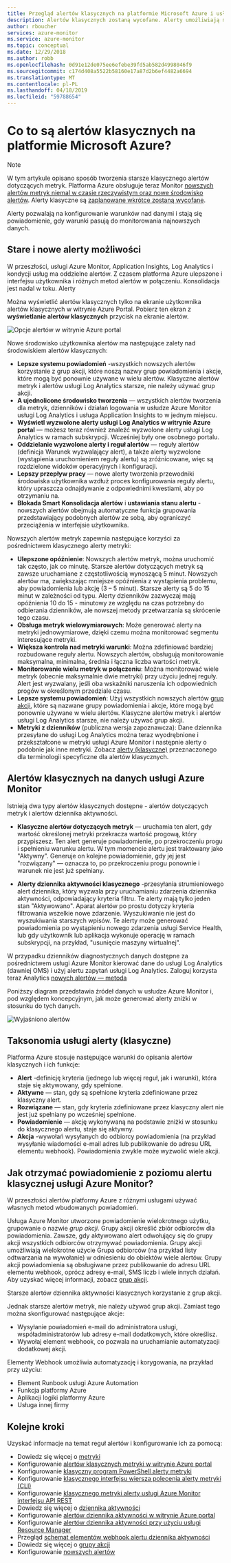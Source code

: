 ```yaml
---
title: Przegląd alertów klasycznych na platformie Microsoft Azure i usługi Azure Monitor
description: Alertów klasycznych zostaną wycofane. Alerty umożliwiają monitorowanie zdarzeń, dzienniki lub metryk zasobów platformy Azure i otrzymywać powiadomienia, gdy spełniony jest warunek, który określisz.
author: rboucher
services: azure-monitor
ms.service: azure-monitor
ms.topic: conceptual
ms.date: 12/29/2018
ms.author: robb
ms.openlocfilehash: 0d91e12de075ee6efebe39fd5ab582d4998046f9
ms.sourcegitcommit: c174d408a5522b58160e17a87d2b6ef4482a6694
ms.translationtype: MT
ms.contentlocale: pl-PL
ms.lasthandoff: 04/18/2019
ms.locfileid: "59788654"
---
```

# <a name="what-are-classic-alerts-in-microsoft-azure"></a>Co to są alertów klasycznych na platformie Microsoft Azure?

> [!NOTE]
> W tym artykule opisano sposób tworzenia starsze klasycznego alertów dotyczących metryk. Platforma Azure obsługuje teraz Monitor [nowszych alertów metryk niemal w czasie rzeczywistym oraz nowe środowisko alertów](../../azure-monitor/platform/alerts-overview.md). Alerty klasyczne są [zaplanowane wkrótce zostaną wycofane](https://docs.microsoft.com/azure/azure-monitor/platform/monitoring-classic-retirement).  
>

Alerty pozwalają na konfigurowanie warunków nad danymi i stają się powiadomienie, gdy warunki pasują do monitorowania najnowszych danych.

## <a name="old-and-new-alerting-capabilities"></a>Stare i nowe alerty możliwości

W przeszłości, usługi Azure Monitor, Application Insights, Log Analytics i kondycji usług ma oddzielne alertów. Z czasem platforma Azure ulepszone i interfejsu użytkownika i różnych metod alertów w połączeniu. Konsolidacja jest nadal w toku. Alerty

Można wyświetlić alertów klasycznych tylko na ekranie użytkownika alertów klasycznych w witrynie Azure Portal. Pobierz ten ekran z **wyświetlanie alertów klasycznych** przycisk na ekranie alertów. 

 ![Opcje alertów w witrynie Azure portal](media/alerts-classic.overview/monitor-alert-screen2.png)

Nowe środowisko użytkownika alertów ma następujące zalety nad środowiskiem alertów klasycznych:
-   **Lepsze systemu powiadomień** -wszystkich nowszych alertów korzystanie z grup akcji, które noszą nazwy grup powiadomienia i akcje, które mogą być ponownie używane w wielu alertów. Klasyczne alertów metryk i alertów usługi Log Analytics starsze, nie należy używać grup akcji.
-   **A ujednolicone środowisko tworzenia** — wszystkich alertów tworzenia dla metryk, dzienników i działań logowania w usłudze Azure Monitor usługi Log Analytics i usługa Application Insights to w jednym miejscu.
-   **Wyświetl wyzwolone alerty usługi Log Analytics w witrynie Azure portal** — możesz teraz również znaleźć wyzwolone alerty usługi Log Analytics w ramach subskrypcji. Wcześniej były one osobnego portalu.
-   **Oddzielanie wyzwolone alerty i reguł alertów** — reguły alertów (definicja Warunek wyzwalający alert), a także alerty wyzwolone (wystąpienia uruchomieniem reguły alertu) są zróżnicowane, więc są rozdzielone widoków operacyjnych i konfiguracji.
-   **Lepszy przepływ pracy** — nowe alerty tworzenia przewodniki środowiska użytkownika wzdłuż proces konfigurowania reguły alertu, który upraszcza odnajdywanie z odpowiednimi kwestiami, aby po otrzymaniu na.
-   **Blokada Smart Konsolidacja alertów** i **ustawiania stanu alertu** -nowszych alertów obejmują automatyczne funkcja grupowania przedstawiający podobnych alertów ze sobą, aby ograniczyć przeciążenia w interfejsie użytkownika. 

Nowszych alertów metryk zapewnia następujące korzyści za pośrednictwem klasycznego alerty metryki:
-   **Ulepszone opóźnienie**: Nowszych alertów metryk, można uruchomić tak często, jak co minutę. Starsze alertów dotyczących metryk są zawsze uruchamiane z częstotliwością wynoszącą 5 minut. Nowszych alertów ma, zwiększając mniejsze opóźnienia z wystąpienia problemu, aby powiadomienia lub akcję (3 – 5 minut). Starsze alerty są 5 do 15 minut w zależności od typu.  Alerty dzienników zazwyczaj mają opóźnienia 10 do 15 - minutowy ze względu na czas potrzebny do odbierania dzienników, ale nowszej metody przetwarzania są skrócenie tego czasu. 
-   **Obsługa metryk wielowymiarowych**: Może generować alerty na metryki jednowymiarowe, dzięki czemu można monitorować segmentu interesujące metryki.
-   **Większa kontrola nad metryki warunki**: Można zdefiniować bardziej rozbudowane reguły alertu. Nowszych alertów, obsługują monitorowanie maksymalna, minimalna, średnia i łączna liczba wartości metryk.
-   **Monitorowanie wielu metryk w połączeniu**: Można monitorować wiele metryk (obecnie maksymalnie dwie metryki) przy użyciu jednej reguły. Alert jest wyzwalany, jeśli oba wskaźniki naruszenia ich odpowiednich progów w określonym przedziale czasu.
-   **Lepsze systemu powiadomień**: Użyj wszystkich nowszych alertów [grup akcji](../../azure-monitor/platform/action-groups.md), które są nazwane grupy powiadomienia i akcje, które mogą być ponownie używane w wielu alertów.  Klasyczne alertów metryk i alertów usługi Log Analytics starsze, nie należy używać grup akcji. 
-   **Metryki z dzienników** (publiczna wersja zapoznawcza): Dane dziennika przesyłane do usługi Log Analytics można teraz wyodrębnione i przekształcone w metryki usługi Azure Monitor i następnie alerty o podobnie jak inne metryki. Zobacz [alerty (klasyczne)](alerts-classic.overview.md) przeznaczonego dla terminologii specyficzne dla alertów klasycznych. 


## <a name="classic-alerts-on-azure-monitor-data"></a>Alertów klasycznych na danych usługi Azure Monitor
Istnieją dwa typy alertów klasycznych dostępne - alertów dotyczących metryk i alertów dziennika aktywności.

* **Klasyczne alertów dotyczących metryk** — uruchamia ten alert, gdy wartość określonej metryki przekracza wartość progową, który przypiszesz. Ten alert generuje powiadomienie, po przekroczeniu progu i spełnieniu warunku alertu. W tym momencie alertu jest traktowany jako "Aktywny". Generuje on kolejne powiadomienie, gdy jej jest "rozwiązany" — oznacza to, po przekroczeniu progu ponownie i warunek nie jest już spełniany.

* **Alerty dziennika aktywności klasycznego** -przesyłania strumieniowego alert dziennika, który wyzwala przy uruchamianiu zdarzenia dziennika aktywności, odpowiadający kryteria filtru. Te alerty mają tylko jeden stan "Aktywowano". Aparat alertów po prostu dotyczy kryteria filtrowania wszelkie nowe zdarzenie. Wyszukiwanie nie jest do wyszukiwania starszych wpisów. Te alerty może generować powiadomienia po wystąpieniu nowego zdarzenia usługi Service Health, lub gdy użytkownik lub aplikacja wykonuje operację w ramach subskrypcji, na przykład, "usunięcie maszyny wirtualnej".

W przypadku dzienników diagnostycznych danych dostępne za pośrednictwem usługi Azure Monitor kierować dane do usługi Log Analytics (dawniej OMS) i użyj alertu zapytań usługi Log Analytics. Zaloguj korzysta teraz Analytics [nowych alertów — metoda](../../azure-monitor/platform/alerts-overview.md) 

Poniższy diagram przedstawia źródeł danych w usłudze Azure Monitor i, pod względem koncepcyjnym, jak może generować alerty zniżki w stosunku do tych danych.

![Wyjaśniono alertów](media/alerts-classic.overview/Alerts_Overview_Resource_v5.png)

## <a name="taxonomy-of-alerts-classic"></a>Taksonomia usługi alerty (klasyczne)
Platforma Azure stosuje następujące warunki do opisania alertów klasycznych i ich funkcje:
* **Alert** -definicję kryteria (jednego lub więcej reguł, jak i warunki), która staje się aktywowany, gdy spełnione.
* **Aktywne** — stan, gdy są spełnione kryteria zdefiniowane przez klasyczny alert.
* **Rozwiązane** — stan, gdy kryteria zdefiniowane przez klasyczny alert nie jest już spełniany po wcześniej spełnione.
* **Powiadomienie** — akcję wykonywaną na podstawie zniżki w stosunku do klasycznego alertu, staje się aktywny.
* **Akcja** -wywołań wysyłanych do odbiorcy powiadomienia (na przykład wysyłanie wiadomości e-mail adres lub publikowanie do adresu URL elementu webhook). Powiadomienia zwykle może wyzwolić wiele akcji.

## <a name="how-do-i-receive-a-notification-from-an-azure-monitor-classic-alert"></a>Jak otrzymać powiadomienie z poziomu alertu klasycznej usługi Azure Monitor?
W przeszłości alertów platformy Azure z różnymi usługami używać własnych metod wbudowanych powiadomień. 

Usługa Azure Monitor utworzone powiadomienie wielokrotnego użytku, grupowanie o nazwie *grup akcji*. Grupy akcji określić zbiór odbiorców dla powiadomienia. Zawsze, gdy aktywowano alert odwołujący się do grupy akcji wszystkich odbiorców otrzymywać powiadomienia. Grupy akcji umożliwiają wielokrotne użycie Grupa odbiorców (na przykład listy odtwarzania na wywołanie) w odniesieniu do obiektów wiele alertów. Grupy akcji powiadomienia są obsługiwane przez publikowanie do adresu URL elementu webhook, oprócz adresy e-mail, SMS liczb i wiele innych działań.  Aby uzyskać więcej informacji, zobacz [grup akcji](../../azure-monitor/platform/action-groups.md). 

Starsze alertów dziennika aktywności klasycznych korzystanie z grup akcji.

Jednak starsze alertów metryk, nie należy używać grup akcji. Zamiast tego można skonfigurować następujące akcje: 
- Wysyłanie powiadomień e-mail do administratora usługi, współadministratorów lub adresy e-mail dodatkowych, które określisz.
- Wywołaj element webhook, co pozwala na uruchamianie automatyzacji dodatkowej akcji.

Elementy Webhook umożliwia automatyzację i korygowania, na przykład przy użyciu:
- Element Runbook usługi Azure Automation
- Funkcja platformy Azure
- Aplikacji logiki platformy Azure
- Usługa innej firmy

## <a name="next-steps"></a>Kolejne kroki
Uzyskać informacje na temat reguł alertów i konfigurowanie ich za pomocą:

* Dowiedz się więcej o [metryki](data-platform.md)
* Konfigurowanie [alertów klasycznych metryki w witrynie Azure portal](alerts-classic-portal.md)
* Konfigurowanie [klasyczny program PowerShell alerty metryki](alerts-classic-portal.md)
* Konfigurowanie [klasycznego interfejsu wiersza polecenia alerty metryki (CLI)](alerts-classic-portal.md)
* Konfigurowanie [klasycznego metryki alerty usługi Azure Monitor interfejsu API REST](https://msdn.microsoft.com/library/azure/dn931945.aspx)
* Dowiedz się więcej o [dziennika aktywności](activity-logs-overview.md)
* Konfigurowanie [alertów dziennika aktywności w witrynie Azure portal](activity-log-alerts.md)
* Konfigurowanie [alertów dziennika aktywności przy użyciu usługi Resource Manager](alerts-activity-log.md)
* Przegląd [schemat elementów webhook alertu dziennika aktywności](activity-log-alerts-webhook.md)
* Dowiedz się więcej o [grupy akcji](action-groups.md)
* Konfigurowanie [nowszych alertów](alerts-metric.md)
